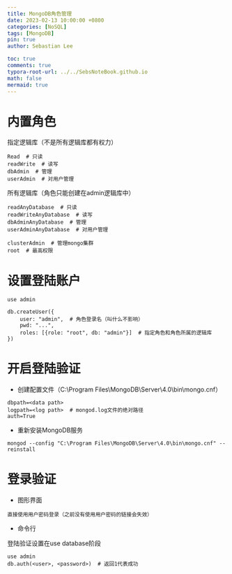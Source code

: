 ```yaml
---
title: MongoDB角色管理
date: 2023-02-13 10:00:00 +0800
categories: [NoSQL]
tags: [MongoDB]
pin: true
author: Sebastian Lee

toc: true
comments: true
typora-root-url: ../../SebsNoteBook.github.io
math: false
mermaid: true
---
```


# 内置角色

指定逻辑库（不是所有逻辑库都有权力）

```
Read  # 只读
readWrite  # 读写
dbAdmin  # 管理
userAdmin  # 对用户管理
```

所有逻辑库（角色只能创建在admin逻辑库中）

```
readAnyDatabase  # 只读
readWriteAnyDatabase  # 读写
dbAdminAnyDatabase  # 管理
userAdminAnyDatabase  # 对用户管理
```

```
clusterAdmin  # 管理mongo集群
root  # 最高权限
```

# 设置登陆账户

```
use admin
```

```
db.createUser({
	user: "admin",  # 角色登录名（叫什么不影响）
	pwd: "...",
	roles: [{role: "root", db: "admin"}]  # 指定角色和角色所属的逻辑库
})
```

# 开启登陆验证

- 创建配置文件（C:\Program Files\MongoDB\Server\4.0\bin\mongo.cnf）

```
dbpath=<data path>
logpath=<log path>  # mongod.log文件的绝对路径
auth=True
```

- 重新安装MongoDB服务

```
mongod --config "C:\Program Files\MongoDB\Server\4.0\bin\mongo.cnf" --reinstall
```

# 登录验证

- 图形界面

```
直接使用用户密码登录（之前没有使用用户密码的链接会失效）
```

- 命令行

登陆验证设置在use database阶段

```
use admin
db.auth(<user>, <password>)  # 返回1代表成功
```

